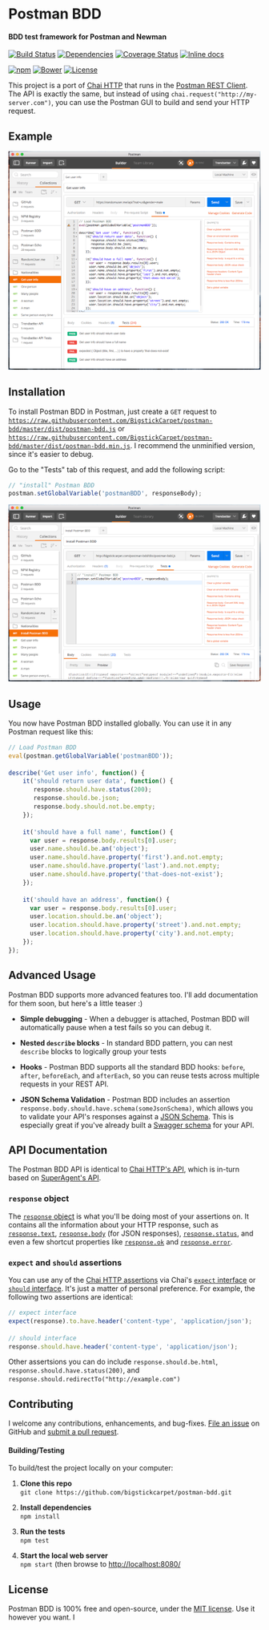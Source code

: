 Postman BDD
============================
#### BDD test framework for Postman and Newman

[![Build Status](https://api.travis-ci.org/BigstickCarpet/postman-bdd.svg)](https://travis-ci.org/BigstickCarpet/postman-bdd)
[![Dependencies](https://david-dm.org/BigstickCarpet/postman-bdd.svg)](https://david-dm.org/BigstickCarpet/postman-bdd)
[![Coverage Status](https://coveralls.io/repos/BigstickCarpet/postman-bdd/badge.svg?branch=master&service=github)](https://coveralls.io/r/BigstickCarpet/postman-bdd)
[![Inline docs](http://inch-ci.org/github/BigstickCarpet/postman-bdd.svg?branch=master&style=shields)](http://inch-ci.org/github/BigstickCarpet/postman-bdd)

[![npm](http://img.shields.io/npm/v/postman-bdd.svg)](https://www.npmjs.com/package/postman-bdd)
[![Bower](http://img.shields.io/bower/v/postman-bdd.svg)](http://bower.io/)
[![License](https://img.shields.io/npm/l/postman-bdd.svg)](LICENSE)


This project is a port of [Chai HTTP](https://github.com/chaijs/chai-http) that runs in the [Postman REST Client](http://getpostman.com).  The API is exactly the same, but instead of using `chai.request("http://my-server.com")`, you can use the Postman GUI to build and send your HTTP request.


Example
--------------------------
![Postman BDD Example](docs/example.gif)


Installation
--------------------------
To install Postman BDD in Postman, just create a `GET` request to [`https://raw.githubusercontent.com/BigstickCarpet/postman-bdd/master/dist/postman-bdd.js`](dist/postman-bdd.js) or [`https://raw.githubusercontent.com/BigstickCarpet/postman-bdd/master/dist/postman-bdd.min.js`](dist/postman-bdd.min.js).  I recommend the unminified version, since it's easier to debug.

Go to the "Tests" tab of this request, and add the following script:

```javascript
// "install" Postman BDD
postman.setGlobalVariable('postmanBDD', responseBody);
```

![Postman BDD Installation](docs/install.gif)


Usage
--------------------------
You now have Postman BDD installed globally.  You can use it in any Postman request like this:

```javascript
// Load Postman BDD
eval(postman.getGlobalVariable('postmanBDD'));

describe('Get user info', function() {
    it('should return user data', function() {
       response.should.have.status(200);
       response.should.be.json;
       response.body.should.not.be.empty;
    });

    it('should have a full name', function() {
      var user = response.body.results[0].user;
      user.name.should.be.an('object');
      user.name.should.have.property('first').and.not.empty;
      user.name.should.have.property('last').and.not.empty;
      user.name.should.have.property('that-does-not-exist');
    });

    it('should have an address', function() {
      var user = response.body.results[0].user;
      user.location.should.be.an('object');
      user.location.should.have.property('street').and.not.empty;
      user.location.should.have.property('city').and.not.empty;
    });
});
```


Advanced Usage
--------------------------
Postman BDD supports more advanced features too.  I'll add documentation for them soon, but here's a little teaser :)

- **Simple debugging** - When a debugger is attached, Postman BDD will automatically pause when a test fails so you can debug it.

- **Nested `describe` blocks** - In standard BDD pattern, you can nest `describe` blocks to logically group your tests

- **Hooks** - Postman BDD supports all the standard BDD hooks: `before`, `after`, `beforeEach`, and `afterEach`, so you can reuse tests across multiple requests in your REST API.

- **JSON Schema Validation** - Postman BDD includes an assertion `response.body.should.have.schema(someJsonSchema)`, which allows you to validate your API's responses against a [JSON Schema](https://spacetelescope.github.io/understanding-json-schema/basics.html).  This is especially great if you've already built a [Swagger schema](http://editor.swagger.io) for your API.



API Documentation
--------------------------
The Postman BDD API is identical to [Chai HTTP's API](https://github.com/chaijs/chai-http#assertions), which is in-turn based on [SuperAgent's API](https://visionmedia.github.io/superagent/#response-properties).

### `response` object
The [`response` object](https://visionmedia.github.io/superagent/#response-properties) is what you'll be doing most of your assertions on.  It contains all the information about your HTTP response, such as [`response.text`](https://visionmedia.github.io/superagent/#response-text), [`response.body`](https://visionmedia.github.io/superagent/#response-body) (for JSON responses), [`response.status`](https://visionmedia.github.io/superagent/#response-status), and even a few shortcut properties like [`response.ok`](https://visionmedia.github.io/superagent/#response-status) and [`response.error`](https://visionmedia.github.io/superagent/#response-status).


### `expect` and `should` assertions
You can use any of the [Chai HTTP assertions](https://github.com/chaijs/chai-http#assertions) via Chai's [`expect` interface](http://chaijs.com/guide/styles/#expect) or [`should` interface](http://chaijs.com/guide/styles/#should).  It's just a matter of personal preference.  For example, the following two assertions are identical:

```javascript
// expect interface
expect(response).to.have.header('content-type', 'application/json');

// should interface
response.should.have.header('content-type', 'application/json');
```

Other assertsions you can do include `response.should.be.html`, `response.should.have.status(200)`, and `response.should.redirectTo("http://example.com")`



Contributing
--------------------------
I welcome any contributions, enhancements, and bug-fixes.  [File an issue](https://github.com/BigstickCarpet/postman-bdd/issues) on GitHub and [submit a pull request](https://github.com/BigstickCarpet/postman-bdd/pulls).

#### Building/Testing
To build/test the project locally on your computer:

1. __Clone this repo__<br>
`git clone https://github.com/bigstickcarpet/postman-bdd.git`

2. __Install dependencies__<br>
`npm install`

3. __Run the tests__<br>
`npm test`

4. __Start the local web server__<br>
`npm start` (then browse to [http://localhost:8080/](http://bigstickcarpet.com/postman-bdd/index.html)


License
--------------------------
Postman BDD is 100% free and open-source, under the [MIT license](LICENSE). Use it however you want.
I
